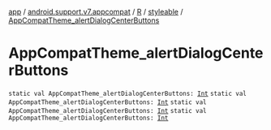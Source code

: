 [app](../../../index.md) / [android.support.v7.appcompat](../../index.md) / [R](../index.md) / [styleable](index.md) / [AppCompatTheme_alertDialogCenterButtons](.)

# AppCompatTheme_alertDialogCenterButtons

`static val AppCompatTheme_alertDialogCenterButtons: `[`Int`](https://kotlinlang.org/api/latest/jvm/stdlib/kotlin/-int/index.html)
`static val AppCompatTheme_alertDialogCenterButtons: `[`Int`](https://kotlinlang.org/api/latest/jvm/stdlib/kotlin/-int/index.html)
`static val AppCompatTheme_alertDialogCenterButtons: `[`Int`](https://kotlinlang.org/api/latest/jvm/stdlib/kotlin/-int/index.html)
`static val AppCompatTheme_alertDialogCenterButtons: `[`Int`](https://kotlinlang.org/api/latest/jvm/stdlib/kotlin/-int/index.html)